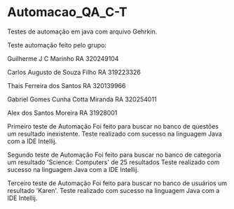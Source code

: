 # Automacao_QA_C-T
Testes de automação em java com arquivo Gehrkin.

Teste automação feito pelo grupo:

Guilherme J C Marinho RA 320249104

Carlos Augusto de Souza Filho RA 319223326

Thais Ferreira dos Santos RA 320139966

Gabriel Gomes Cunha Cotta Miranda RA 320254011

Alex dos Santos Moreira RA 31928001


Primeiro teste de Automação
Foi feito para buscar no banco de questões um resultado inexistente.
Teste realizado com sucesso na linguagem Java com a IDE Intellij.

Segundo teste de Automação
Foi feito para buscar no banco de categoria um resultado 'Science: Computers' de 25 resultados
Teste realizado com sucesso na linguagem Java com a IDE Intellij.

Terceiro teste de Automação
Foi feito para buscar no banco de usuários um resultado 'Karen'.
Teste realizado com sucesso na linguagem Java com a IDE Intellij.
